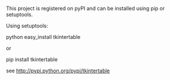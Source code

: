 This project is registered on pyPI and can be installed using pip or setuptools.

Using setuptools:

python easy\_install tkintertable

or

pip install tkintertable

see http://pypi.python.org/pypi/tkintertable